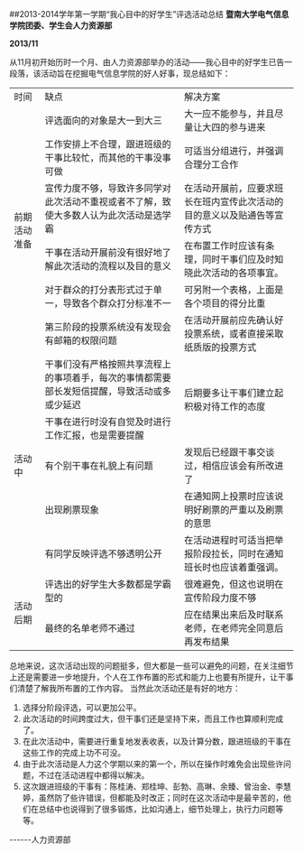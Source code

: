 <style>
	table{border-collapse:collapse;}
</style>
##2013-2014学年第一学期“我心目中的好学生”评选活动总结
**暨南大学电气信息学院团委、学生会人力资源部**

**2013/11**

从11月初开始历时一个月、由人力资源部举办的活动——我心目中的好学生已告一段落，该活动旨在挖掘电气信息学院的好人好事，现总结如下：
<table>
	<tr>
		<td>时间</td><td>缺点</td><td>解决方案</td>
	</tr>
	<tr>
		<td rowspan="6">前期活动准备</td>
		<td>评选面向的对象是大一到大三</td>
		<td>大一应不能参与，并且尽量让大四的参与进来</td>
	</tr>
	<tr>
		<td>工作安排上不合理，跟进班级的干事比较忙，而其他的干事没事可做</td>
		<td>可适当分组进行，并强调合理分工合作</td>
	</tr>
	<tr>
		<td>宣传力度不够，导致许多同学对此次活动不重视或者不了解，致使大多数人认为此次活动是选学霸</td>
		<td>在活动开展前，应要求班长在班内宣传此次活动的目的意义以及贴通告等宣传方式</td>
	</tr>
	<tr>
		<td>干事在活动开展前没有很好地了解此次活动的流程以及目的意义</td>
		<td>在布置工作时应该有条理，同时干事们应及时知晓此次活动的各项事宜。</td>
	</tr>
	<tr>
		<td>对于群众的打分表形式过于单一，导致各个群众打分标准不一</td>
		<td>可另附一个表格，上面是各个项目的得分比重</td>
	</tr>
	<tr>
		<td>第三阶段的投票系统没有发现会有邮箱的权限问题</td>
		<td>在活动开展前应先确认好投票系统，或者直接采取纸质版的投票方式</td>
	</tr>
	<tr>
		<td rowspan="5">活动中</td>
		<td>干事们没有严格按照共享流程上的事项着手，每次的事情都需要部长发短信提醒，导致活动或多或少延迟</td>
		<td rowspan="2">后期要多让干事们建立起积极对待工作的态度</td>
	<tr>
		<td>干事在进行时没有自觉及时进行工作汇报，也是需要提醒</td>		
	</tr>
		<td>有个别干事在礼貌上有问题</td>
		<td>发现后已经跟干事交谈过，相信应该会有所改进了</td>
	</tr>
	<tr>
		<td>出现刷票现象</td>
		<td>在通知网上投票时应该说明好刷票的严重以及刷票的意思</td>
	</tr>
	<tr>
		<td>有同学反映评选不够透明公开</td>
		<td>在活动进程时可适当把举报阶段拉长，同时在通知班长时也应该着重强调。</td>
	</tr>
	<tr>
		<td rowspan="2">活动后期</td>
		<td>评选出的好学生大多数都是学霸型的</td>
		<td>很难避免，但这也说明在宣传阶段力度不够</td>
	</tr>
	<tr>
		<td>最终的名单老师不通过</td>
		<td>应在结果出来后及时联系老师，在老师完全同意后再发布结果</td>
	</tr>
</table>

总地来说，这次活动出现的问题挺多，但大都是一些可以避免的问题，在关注细节上还是需要进一步地提升，个人在工作布置的形式和能力上也要有所提升，让干事们清楚了解我所布置的工作内容。
当然此次活动还是有好的地方：

1. 选择分阶段评选，可以更加公平。
2. 此次活动的时间跨度过大，但干事们还是坚持下来，而且工作也算顺利完成了。
3. 在此次活动中，需要进行重复地发表收表，以及计算分数，跟进班级的干事在这些工作的完成上功不可没。
4. 由于此次活动是人力这个学期以来的第一个，所以在操作时难免会出现些许问题，不过在活动进程中都得以解决。
5. 这次跟进班级的干事有：陈桂涛、郑桂坤、彭勃、高琳、余臻、曾治金、李慧婷，虽然防了些许错误，但都能及时改正；同时在这次活动中是最辛苦的，他们在总结中也说得到了很多锻炼，比如沟通上，细节处理上，执行力问题等等。

------人力资源部
